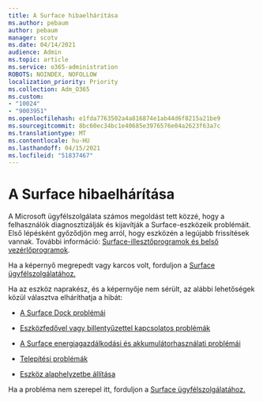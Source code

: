 ```yaml
---
title: A Surface hibaelhárítása
ms.author: pebaum
author: pebaum
manager: scotv
ms.date: 04/14/2021
audience: Admin
ms.topic: article
ms.service: o365-administration
ROBOTS: NOINDEX, NOFOLLOW
localization_priority: Priority
ms.collection: Adm_O365
ms.custom:
- "10024"
- "9003951"
ms.openlocfilehash: e1fda7763502a4a816874e1ab44d6f8215a21be9
ms.sourcegitcommit: 8bc60ec34bc1e40685e3976576e04a2623f63a7c
ms.translationtype: MT
ms.contentlocale: hu-HU
ms.lasthandoff: 04/15/2021
ms.locfileid: "51837467"
---
```

# <a name="troubleshoot-surface"></a>A Surface hibaelhárítása

A Microsoft ügyfélszolgálata számos megoldást tett közzé, hogy a felhasználók diagnosztizálják és kijavítják a Surface-eszközeik problémáit. Első lépésként győződjön meg arról, hogy eszközén a legújabb frissítések vannak. További információ: [Surface-illesztőprogramok és belső vezérlőprogramok](https://docs.microsoft.com/surface/support-solutions-surface#surface-drivers-and-firmware).

Ha a képernyő megrepedt vagy karcos volt, forduljon a [Surface ügyfélszolgálatához.](https://docs.microsoft.com/surface/contact-surface-support?tabs=online)

Ha az eszköz naprakész, és a képernyője nem sérült, az alábbi lehetőségek közül választva elháríthatja a hibát:
 
- [A Surface Dock problémái](https://docs.microsoft.com/surface/support-solutions-surface#surface-dock-issues)
 
- [Eszközfedővel vagy billentyűzettel kapcsolatos problémák](https://support.microsoft.com/sbs/surface/troubleshoot-your-surface-type-cover-or-keyboard-5b7ed1a7-bedd-5164-94a7-87f8e95df3fe?)
 
- [A Surface energiagazdálkodási és akkumulátorhasználati problémái](https://docs.microsoft.com/surface/support-solutions-surface#surface-power-or-battery-issues)
 
- [Telepítési problémák](https://docs.microsoft.com/surface/support-solutions-surface#deployment-issues)
 
- [Eszköz alaphelyzetbe állítása](https://docs.microsoft.com/surface/support-solutions-surface#reset-device)

Ha a probléma nem szerepel itt, forduljon a [Surface ügyfélszolgálatához.](https://docs.microsoft.com/surface/contact-surface-support?tabs=online)

